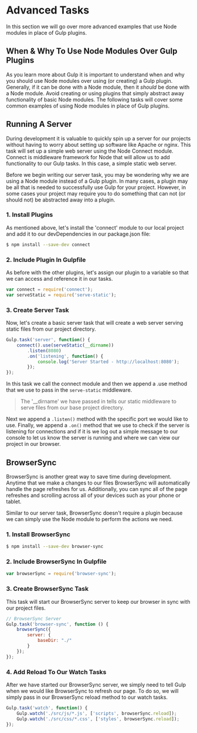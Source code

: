 # Advanced Tasks
In this section we will go over more advanced examples that use Node modules in place of Gulp plugins.

## When & Why To Use Node Modules Over Gulp Plugins
As you learn more about Gulp it is important to understand when and why you should use Node modules over using (or creating) a Gulp plugin. Generally, if it can be done with a Node module, then it _should_ be done with a Node module. Avoid creating or using plugins that simply abstract away functionality of basic Node modules. The following tasks will cover some common examples of using Node modules in place of Gulp plugins.

## Running A Server
During development it is valuable to quickly spin up a server for our projects without having to worry about setting up software like Apache or nginx. This task will set up a simple web server using the Node Connect module. Connect is middleware framework for Node that will allow us to add functionality to our Gulp tasks. In this case, a simple static web server.

Before we begin writing our server task, you may be wondering why we are using a Node module instead of a Gulp plugin. In many cases, a plugin may be all that is needed to successfully use Gulp for your project. However, in some cases your project may require you to do something that can not (or should not) be abstracted away into a plugin.

### 1. Install Plugins
As mentioned above, let's install the 'connect' module to our local project and add it to our devDependencies in our package.json file:
```bash
$ npm install --save-dev connect
```

### 2. Include Plugin In Gulpfile
As before with the other plugins, let's assign our plugin to a variable so that we can access and reference it in our tasks.
```js
var connect = require('connect');
var serveStatic = require('serve-static');
```

### 3. Create Server Task
Now, let's create a basic server task that will create a web server serving static files from our project directory.
```js
Gulp.task('server', function() {
    connect().use(serveStatic(__dirname))
        .listen(8080)
        .on('listening', function() {
            console.log('Server Started - http://localhost:8080');
        });
});
```

In this task we call the connect module and then we append a .use method that we use to pass in the `serve-static` middleware. 

>The '__dirname' we have passed in tells our static middleware to serve files from our base project directory.

Next we append a `.listen()` method with the specific port we would like to use. Finally, we append a `.on()` method that we use to check if the server is listening for connections and if it is we log out a simple message to our console to let us know the server is running and where we can view our project in our browser.

## BrowserSync
BrowserSync is another great way to save time during development. Anytime that we make a changes to our files BrowserSync will automatically handle the page refreshes for us. Additionally, you can sync all of the page refreshes and scrolling across all of your devices such as your phone or tablet.

Similar to our server task, BrowserSync doesn't require a plugin because we can simply use the Node module to perform the actions we need.

### 1. Install BrowserSync
```bash
$ npm install --save-dev browser-sync
```

### 2. Include BrowserSync In Gulpfile
```javascript
var browserSync = require('browser-sync');
```

### 3. Create BrowserSync Task
This task will start our BrowserSync server to keep our browser in sync with our project files.
```javascript
// BrowserSync Server
Gulp.task('browser-sync', function () {
    browserSync({
        server: {
            baseDir: "./"
        }
    });
});
```

### 4. Add Reload To Our Watch Tasks
After we have started our BrowserSync server, we simply need to tell Gulp when we would like BrowserSync to refresh our page. To do so, we will simply pass in our BrowserSync reload method to our watch tasks.
```javascript
Gulp.task('watch', function() {
    Gulp.watch('./src/js/*.js', ['scripts', browserSync.reload]);
    Gulp.watch('./src/css/*.css', ['styles', browserSync.reload]);
});
```
